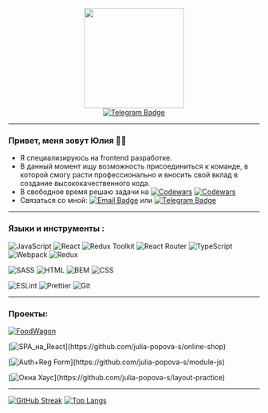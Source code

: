 <div id="header" align="center">
  <img src="https://media.giphy.com/media/ZdO1mXD9kgpCslD5ka/giphy.gif" width="200"/>
</div>
<div id="badges" align="center">
  <a href="https://t.me/yulana_s">
    <img src="https://img.shields.io/badge/Telegram-blue?style=for-the-badge&logo=telegram&logoColor=white" alt="Telegram Badge"/>
  </a>
</div>

---

 ### Привет, меня зовут Юлия :woman_technologist: 
- Я специализируюсь на frontend разработке. 
- В данный момент ищу возможность присоединиться к команде, в которой смогу расти профессионально и вносить свой вклад в создание высококачественного кода.
- В свободное время решаю задачи на [![Codewars](https://img.shields.io/badge/codewars-black?style=flat&logo=codewars&logoColor=B1361E)](https://www.codewars.com/users/Julia.s) [![Codewars](https://www.codewars.com/users/Julia.s/badges/micro)](https://www.codewars.com/users/Julia.s)
- Связаться со мной: [![Email Badge](https://img.shields.io/badge/yuliapopova.s@yandex.ru-E3695F?style=flat&logo=maildotru&logoColor=white)](mailto:yuliapopova.s@yandex.ru) или [![Telegram Badge](https://img.shields.io/badge/-yulana_s-blue?style=flat&logo=Telegram&logoColor=white)](https://t.me/yulana_s)

---
  
### Языки и инструменты :
![JavaScript](https://img.shields.io/badge/JavaScript-F7DF1E?style=for-the-badge&logo=javascript&logoColor=black)
![React](https://img.shields.io/badge/react-%2320232a.svg?style=for-the-badge&logo=react&logoColor=%2361DAFB)
![Redux Toolkit](https://img.shields.io/badge/redux_toolkit-764ABC?style=for-the-badge&logo=redux&logoColor=white)
![React Router](https://img.shields.io/badge/React_Router-CA4245?style=for-the-badge&logo=react-router&logoColor=white)
![TypeScript](https://img.shields.io/badge/typescript-%23007ACC.svg?style=for-the-badge&logo=typescript&logoColor=white)
![Webpack](https://img.shields.io/badge/webpack-%238DD6F9.svg?style=for-the-badge&logo=webpack&logoColor=black)
![Redux](https://img.shields.io/badge/redux-764ABC?style=for-the-badge&logo=redux&logoColor=white)

![SASS](https://img.shields.io/badge/SASS-hotpink.svg?style=for-the-badge&logo=SASS&logoColor=white)
![HTML](https://img.shields.io/badge/html-E34F26?style=for-the-badge&logo=html5&logoColor=white)
![BEM](https://img.shields.io/badge/bem-3D3D3D?style=for-the-badge&logo=bem&logoColor=white)
![CSS](https://img.shields.io/badge/css-1572B6?style=for-the-badge&logo=css3&logoColor=white)

![ESLint](https://img.shields.io/badge/eslint-4B32C3?style=for-the-badge&logo=eslint&logoColor=white)
![Prettier](https://img.shields.io/badge/prettier-3D3D3D?style=for-the-badge&logo=prettier&logoColor=F7B93E)
![Git](https://img.shields.io/badge/git-F05032?style=for-the-badge&logo=git&logoColor=white)

 ---

### Проекты:
[![FoodWagon](https://img.shields.io/badge/foodwagon-00AFF0?style=for-the-badge&label=Интернет-магазин+(React+Redux-Toolkit+Typescript):&logoColor=black)](https://github.com/julia-popova-s/foodwagon-online-shop)

[![SPA_на_React](https://img.shields.io/badge/shop-00AFF0?style=for-the-badge&label=Интернет-магазин+(React+Redux-Toolkit+Typescript):)](https://github.com/julia-popova-s/online-shop)

[![Auth+Reg Form](https://img.shields.io/badge/Reg_Form-00AFF0?style=for-the-badge&label=Форма+регистрации+(JS+HTML+CSS):)](https://github.com/julia-popova-s/module-js)

[![Окна Хаус](https://img.shields.io/badge/Окна_Хаус-00AFF0?style=for-the-badge&label=Практика+по+верстке:)](https://github.com/julia-popova-s/layout-practice)


 ---

[![GitHub Streak](https://github-readme-streak-stats.herokuapp.com?user=julia-popova-s&theme=transparent&mode=weekly)](https://git.io/streak-stats) 
[![Top Langs](https://github-readme-stats.vercel.app/api/top-langs/?username=julia-popova-s&layout=compact&theme=vision-friendly-dark&langs_count=5&theme=radical)](https://github.com/anuraghazra/github-readme-stats)
